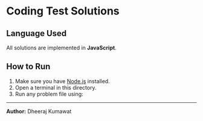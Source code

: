 # Coding Test Solutions

## Language Used

All solutions are implemented in **JavaScript**.

## How to Run

1. Make sure you have [Node.js](https://nodejs.org/) installed.
2. Open a terminal in this directory.
3. Run any problem file using:

---
**Author:** Dheeraj Kumawat